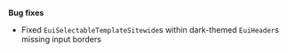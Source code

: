 **Bug fixes**

- Fixed `EuiSelectableTemplateSitewide`s within dark-themed `EuiHeader`s missing input borders
